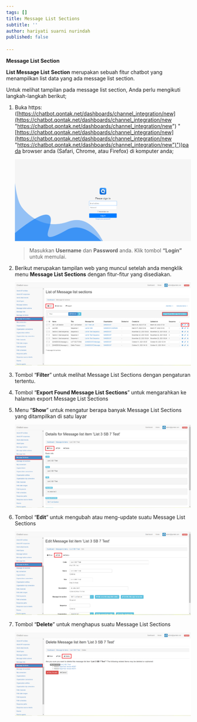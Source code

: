 ```yaml
---
tags: []
title: Message List Sections
subtitle: ''
author: hariyati suarni nurindah
published: false

---
```

**Message List Section**

**List Message List** **Section** merupakan sebuah fitur chatbot yang menampilkan list data yang ada message list section.

Untuk melihat tampilan pada message list section, Anda perlu mengikuti langkah-langkah berikut;

1. Buka https: ([https://chatbot.qontak.net/dashboards/channel_integration/new](https://chatbot.qontak.net/dashboards/channel_integration/new "https://chatbot.qontak.net/dashboards/channel_integration/new") "[https://chatbot.qontak.net/dashboards/channel_integration/new](https://chatbot.qontak.net/dashboards/channel_integration/new "https://chatbot.qontak.net/dashboards/channel_integration/new")"))pada browser anda (Safari, Chrome, atau Firefox) di komputer anda;

   ![](/uploads/channell.PNG)

   > Masukkan **Username** dan **Password** anda. Klik tombol **“Login”** untuk memulai.
2. Berikut merupakan tampilan web yang muncul setelah anda mengklik menu **Message List Sections** dengan fitur-fitur yang disediakan.

   ![](/uploads/message-list-sections1.PNG)
3. Tombol “**Filter**” untuk melihat Message List Sections dengan pengaturan tertentu.
4. Tombol “**Export Found Message List Sections**” untuk mengarahkan ke halaman export Message List Sections
5. Menu “**Show**” untuk mengatur berapa banyak Message List Sections  yang ditampilkan di satu layar

   ![](/uploads/message-list-item2.PNG)
6. Tombol “**Edit**” untuk mengubah atau meng-update suatu Message List Sections

   ![](/uploads/message-list-item3.PNG)
7. Tombol “**Delete**” untuk menghapus suatu Message List Sections

   ![](/uploads/message-list-item4.PNG)
